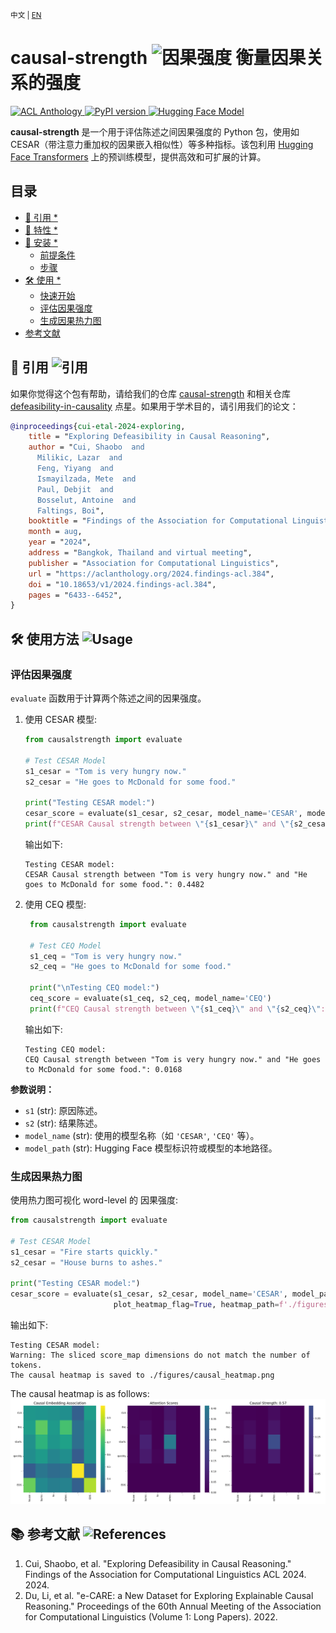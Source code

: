 <small>中文 | [EN](README.md) </small>
# causal-strength  ![因果强度](https://img.shields.io/badge/causal--strength-%E2%9A%96%EF%B8%8F%20%E5%9B%A0%E6%9E%9C%E5%BC%BA%E5%BA%A6%E8%AF%84%E4%BC%B0-blue)  衡量因果关系的强度

<a href="https://aclanthology.org/2024.findings-acl.384/">
    <img src="https://img.shields.io/badge/2024.findings-acl.384-blue.svg?style=flat-square" alt="ACL Anthology" />
</a>
<a href="https://pypi.org/project/causal-strength/">
    <img src="https://img.shields.io/pypi/v/causal-strength?style=flat-square" alt="PyPI version" />
</a>
<a href="https://huggingface.co/shaobocui/cesar-bert-large">
    <img src="https://img.shields.io/badge/Hugging%20Face-cesar--bert--large-blue?logo=huggingface&style=flat-square" alt="Hugging Face Model" />
</a>



**causal-strength** 是一个用于评估陈述之间因果强度的 Python 包，使用如 CESAR（带注意力重加权的因果嵌入相似性）等多种指标。该包利用 [Hugging Face Transformers](https://huggingface.co/) 上的预训练模型，提供高效和可扩展的计算。

## 目录

<!-- START doctoc generated TOC please keep comment here to allow auto update -->
<!-- DON'T EDIT THIS SECTION, INSTEAD RE-RUN doctoc TO UPDATE -->

- [📜 引用 *](#-引用-)
- [🌟 特性 *](#-特性-)
- [🚀 安装 *](#-安装-)
  - [前提条件](#前提条件)
  - [步骤](#步骤)
- [🛠️ 使用  *](#-使用-)
  - [快速开始](#快速开始)
  - [评估因果强度](#评估因果强度)
  - [生成因果热力图](#生成因果热力图)
- [参考文献](#参考文献)

<!-- END doctoc generated TOC please keep comment here to allow auto update -->

## 📜 引用 ![引用](https://img.shields.io/badge/引用-必需-green) 

如果你觉得这个包有帮助，请给我们的仓库 [causal-strength](https://github.com/cui-shaobo/causal-strength) 和相关仓库 [defeasibility-in-causality](https://github.com/cui-shaobo/defeasibility-in-causality) 点星。如果用于学术目的，请引用我们的论文：

```bibtex
@inproceedings{cui-etal-2024-exploring,
    title = "Exploring Defeasibility in Causal Reasoning",
    author = "Cui, Shaobo  and
      Milikic, Lazar  and
      Feng, Yiyang  and
      Ismayilzada, Mete  and
      Paul, Debjit  and
      Bosselut, Antoine  and
      Faltings, Boi",
    booktitle = "Findings of the Association for Computational Linguistics ACL 2024",
    month = aug,
    year = "2024",
    address = "Bangkok, Thailand and virtual meeting",
    publisher = "Association for Computational Linguistics",
    url = "https://aclanthology.org/2024.findings-acl.384",
    doi = "10.18653/v1/2024.findings-acl.384",
    pages = "6433--6452",
}
```

## 🛠️ 使用方法  ![Usage](https://img.shields.io/badge/Usage-Instructions-green)

### 评估因果强度

`evaluate` 函数用于计算两个陈述之间的因果强度。

1. 使用 CESAR 模型:

    ```python
    from causalstrength import evaluate
    
    # Test CESAR Model
    s1_cesar = "Tom is very hungry now."
    s2_cesar = "He goes to McDonald for some food."
    
    print("Testing CESAR model:")
    cesar_score = evaluate(s1_cesar, s2_cesar, model_name='CESAR', model_path='shaobocui/cesar-bert-large')
    print(f"CESAR Causal strength between \"{s1_cesar}\" and \"{s2_cesar}\": {cesar_score:.4f}")
    ```
    输出如下: 
    ```plaintext
    Testing CESAR model:
    CESAR Causal strength between "Tom is very hungry now." and "He goes to McDonald for some food.": 0.4482
    ```
   
2. 使用 CEQ 模型:

   ```python
    from causalstrength import evaluate

    # Test CEQ Model
    s1_ceq = "Tom is very hungry now."
    s2_ceq = "He goes to McDonald for some food."
    
    print("\nTesting CEQ model:")
    ceq_score = evaluate(s1_ceq, s2_ceq, model_name='CEQ')
    print(f"CEQ Causal strength between \"{s1_ceq}\" and \"{s2_ceq}\": {ceq_score:.4f}")
    ```
    输出如下: 
    ```plaintext
    Testing CEQ model:
    CEQ Causal strength between "Tom is very hungry now." and "He goes to McDonald for some food.": 0.0168
    ```

**参数说明：**

- `s1` (str): 原因陈述。
- `s2` (str): 结果陈述。
- `model_name` (str): 使用的模型名称（如 `'CESAR'`, `'CEQ'` 等）。
- `model_path` (str): Hugging Face 模型标识符或模型的本地路径。

### 生成因果热力图

使用热力图可视化 word-level 的 因果强度: 

```python
from causalstrength import evaluate

# Test CESAR Model
s1_cesar = "Fire starts quickly."
s2_cesar = "House burns to ashes."

print("Testing CESAR model:")
cesar_score = evaluate(s1_cesar, s2_cesar, model_name='CESAR', model_path='shaobocui/cesar-bert-large',
                       plot_heatmap_flag=True, heatmap_path=f'./figures/causal_heatmap.png')
```

输出如下: 
```plaintext
Testing CESAR model:
Warning: The sliced score_map dimensions do not match the number of tokens.
The causal heatmap is saved to ./figures/causal_heatmap.png
```

The causal heatmap is as follows: 
![Example Image](https://github.com/cui-shaobo/public-images/raw/main/causal-strength/heatmap.png)

## 📚 参考文献 ![References](https://img.shields.io/badge/References-Scholarly-green)
1. Cui, Shaobo, et al. "Exploring Defeasibility in Causal Reasoning." Findings of the Association for Computational Linguistics ACL 2024. 2024. 
2. Du, Li, et al. "e-CARE: a New Dataset for Exploring Explainable Causal Reasoning." Proceedings of the 60th Annual Meeting of the Association for Computational Linguistics (Volume 1: Long Papers). 2022.